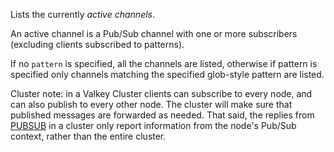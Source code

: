 Lists the currently *active channels*.

An active channel is a Pub/Sub channel with one or more subscribers (excluding clients subscribed to patterns).

If no `pattern` is specified, all the channels are listed, otherwise if pattern is specified only channels matching the specified glob-style pattern are listed.

Cluster note: in a Valkey Cluster clients can subscribe to every node, and can also publish to every other node. The cluster will make sure that published messages are forwarded as needed. That said, the replies from [PUBSUB](pubsub.md) in a cluster only report information from the node's Pub/Sub context, rather than the entire cluster.
